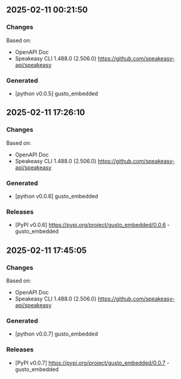 

## 2025-02-11 00:21:50
### Changes
Based on:
- OpenAPI Doc  
- Speakeasy CLI 1.488.0 (2.506.0) https://github.com/speakeasy-api/speakeasy
### Generated
- [python v0.0.5] gusto_embedded

## 2025-02-11 17:26:10
### Changes
Based on:
- OpenAPI Doc  
- Speakeasy CLI 1.488.0 (2.506.0) https://github.com/speakeasy-api/speakeasy
### Generated
- [python v0.0.6] gusto_embedded
### Releases
- [PyPI v0.0.6] https://pypi.org/project/gusto_embedded/0.0.6 - gusto_embedded

## 2025-02-11 17:45:05
### Changes
Based on:
- OpenAPI Doc  
- Speakeasy CLI 1.488.0 (2.506.0) https://github.com/speakeasy-api/speakeasy
### Generated
- [python v0.0.7] gusto_embedded
### Releases
- [PyPI v0.0.7] https://pypi.org/project/gusto_embedded/0.0.7 - gusto_embedded